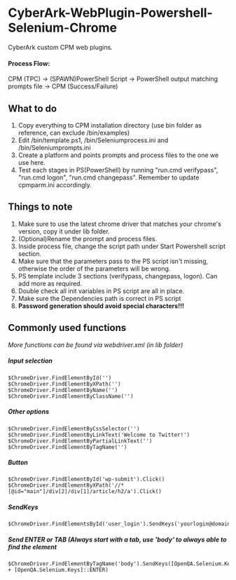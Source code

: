 # CyberArk-WebPlugin-Powershell-Selenium-Chrome
CyberArk custom CPM web plugins.

#### Process Flow:
CPM (TPC) -> (SPAWN)PowerShell Script -> PowerShell output matching prompts file -> CPM (Success/Failure)

## What to do
1. Copy everything to CPM installation directory (use bin folder as reference, can exclude /bin/examples)
2. Edit /bin/template.ps1, /bin/Seleniumprocess.ini and /bin/Seleniumprompts.ini
3. Create a platform and points prompts and process files to the one we use here.
4. Test each stages in PS(PowerShell) by running "run.cmd verifypass", "run.cmd logon", "run.cmd changepass". Remember to update cpmparm.ini accordingly.

## Things to note
1. Make sure to use the latest chrome driver that matches your chrome's version, copy it under lib folder.
2. (Optional)Rename the prompt and process files.
3. Inside process file, change the script path under Start Powershell script section.
4. Make sure that the parameters pass to the PS script isn't missing, otherwise the order of the parameters will be wrong.
5. PS template include 3 sections (verifypass, changepass, logon). Can add more as required.
6. Double check all init variables in PS script are all in place.
7. Make sure the Dependencies path is correct in PS script
8. **Password generation should avoid special characters!!!**


## Commonly used functions
*More functions can be found via webdriver.xml (in lib folder)*
##### Input selection
```
$ChromeDriver.FindElementById('')
$ChromeDriver.FindElementByXPath('')
$ChromeDriver.FindElementByName('')
$ChromeDriver.FindElementByClassName('')
```
##### Other options
```
$ChromeDriver.FindElementByCssSelector('')
$ChromeDriver.FindElementByLinkText('Welcome to Twitter!')
$ChromeDriver.FindElementByPartialLinkText('')
$ChromeDriver.FindElementByTagName('')
```
##### Button
```
$ChromeDriver.FindElementById('wp-submit').Click()
$ChromeDriver.FindElementByXPath('//*[@id="main"]/div[2]/div[1]/article/h2/a').Click()
```
##### SendKeys
```
$ChromeDriver.FindElementsById('user_login').SendKeys('yourlogin@domain.com')
```

##### Send ENTER or TAB (Always start with a tab, use 'body' to always able to find the element
```
$ChromeDriver.FindElementByTagName('body').SendKeys([OpenQA.Selenium.Keys]::TAB + [OpenQA.Selenium.Keys]::ENTER)
```
